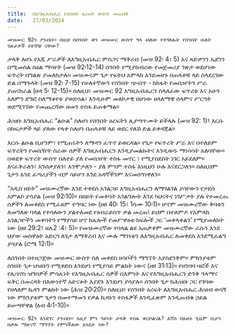 ```yaml
---
title:  በእግዚአብሔር የሰንበት ዕረፍት ውስጥ መጠበቅ
date:   27/03/2024
---
```


`መዝሙር 92ን ያንብቡ። በዚህ በሰንበት ቀን መዝሙር ውስጥ ጎላ ብለው የተገለጹት የሰንበት ሁለት ገጽታዎች የትኞቹ ናቸው?`

ታላቅ ለሆኑ የእጁ ሥራዎች ለእግዚአብሔር ምስጋና ማቅረብ (መዝ 92፡ 4፣ 5) እና ጻድቃንን ኤደንን በሚመስል ስዕል ማሳየት (መዝ 92፡12-14) ሰንበት የሚያከብረው የመጀመሪያ ገጽታ ወደሆነው ፍጥረት በግልጽ ያመለክታሉ። መዝሙሩም ጌታ የፍትህ አምላክ እንደመሆኑ በጠላቶቹ ላይ ስላደረገው ድል በማጉላት (መዝ 92፡ 7-15) የሁለተኛውን የሰንበት ጭብጥ - ከክፋት የመቤዠትን ሥራ ያጠናክራል (ዘዳ 5፡ 12-15)። ስለዚህ፣ መዝሙር 92 እግዚአብሔርን ስላለፈው ፍጥረቱ እና አሁን አለምን ደግፎ ስለማቆየቱ ያወድሳል፣ እንዲሁም መለኮታዊ በሆነው ዘላለማዊ ሰላምና ሥርዓት ወደሚገኘው የመጨረሻው ዘመን ተስፋ ይጠቁማል።

ሕዝቡ እግዚአብሔር “ልዑል” ስለሆነ የሰንበት ዕረፍትን ሊያጣጥሙት ይችላሉ (መዝ 92: 1)፤ እርሱ በከፍታዎች ላይ ያለው የላቀ ስለሆነ በጠላቶቹ ላይ ወደር የለሽ ድል ይቀዳጃል።

እርሱ ልዑል ቢሆንም፣ የሚጠሩትን ለማዳን ፈጥኖ ይወርዳል። የጌታ የፍጥረት ሥራ እና በተለይም ፍጥረትን የመቤዥት ስራው ሰዎች እግዚአብሔርን እንዲያመልኩትና እንዲወዱ ማነሳሳት አለባቸው። በወደቀ ፍጥረት ውስጥ በለተይ ያለ የመቤዠት ተስፋ መኖር ፣ የሚያስደስት ነገር አይደለም። እናፈቅራለን፣ እንሰቃያለን፣ እንሞታለን - ያለ ምንም ተስፋ እነዚህን ሁሉ እናደርጋለን። ስለዚህም ጌታን እንደ ፈጣሪያችን ብቻ ሳይሆን እንደ አዳኛችንም እናመሰግነዋለን።

“አዲስ ዘይት” መዝሙረኛው እንደ ተቀደሰ አገልጋይ እግዚአብሔርን ለማገልገል ያሳየውን የታደሰ አምልኮ ያሳያል (መዝ 92፡10)። በዘይት የመቀባት አገልግሎት እንደ ካህናትና ነገሥታት ያሉ የተመረጡ ሰዎችን ለመቀደስ የሚፈጸም ተግባር ነው (ዘፀ 40፡ 15፣ 1ሳሙ 10፡1)። ሆኖም መዝሙረኛው ቅባቱን ለመግለጽ ባላል የተባለውን ያልተለመደ የዕብራይስጥ ቃል መረጠ፤ ይህም በተለምዶ የአምላክ አገልጋዮችን መቀባትን የማያሳይ ሆኖ ከሌሎች የመሥዋዕቱ ክፍሎች ጋር ‘መቀላቀልን’ የሚያመለክት ነው (ዘፀ 29:2፤ ዘሌ2 :4፣ 5)። የመዝሙረኛው የባላል ልዩ አጠቃቀም መዝሙረኛው ራሱን እንደ ህያው መስዋዕት አድርጎ ለጌታ ለማቅረብ እና ሙሉ ማንነቱን ለእግዚአብሔር ለመቀደስ እንደሚፈልግ ያሳያል (ሮሜ 12፡1)።

ለሰንበት በተዘጋጀው መዝሙር ውስጥ ስለ መቀደስ ሀሳቦችን ማግኘት አያስደንቅም። ምክንያቱም ሰንበት ጌታ ህዝቡን የሚቀድስ እንደሆነ የሚያሳይ ምልክት ነውና (ዘፀ 31፡13)። የዘንባባ ዛፎች እና የሊባኖስ ዝግባዎች ምሳሌነት የእግዚአብሔር ሰዎች በእምነት እና የእግዚአብሔርን ድንቅ ዓላማና ፍቅር በመረዳት በእውነተኛ አድናቆት እያደጉ እንደሆነ ያሳያሉ። ሰንበት ጌታ ከሕዝቡ ጋር የገባው የዘላለም ኪዳን ምልክት ነው (ሕዝ 20፡20)። ስለዚህ፣ የሰንበት ዕረፍት ለእግዚአብሔር ሕዝብ ወሳኝ ነው ምክንያቱም ጌታን በመተማመን የቃል ኪዳኑን ተስፋዎች እንዲፈጽም እንዲጠብቁ ኃይል ይሠጣቸዋል (ዕብ 4፡1-10)።

`መዝሙር 92ን እንደገና ያንብቡ። እዚያ ምን ዓይነት ታላቅ ተስፋ ቀርቦልናል? እኛስ በአሁኑ ጊዜም ቢሆን በቃሉ ማጽናኛ ማግኘት የምንችለው እንዴት ነው?`